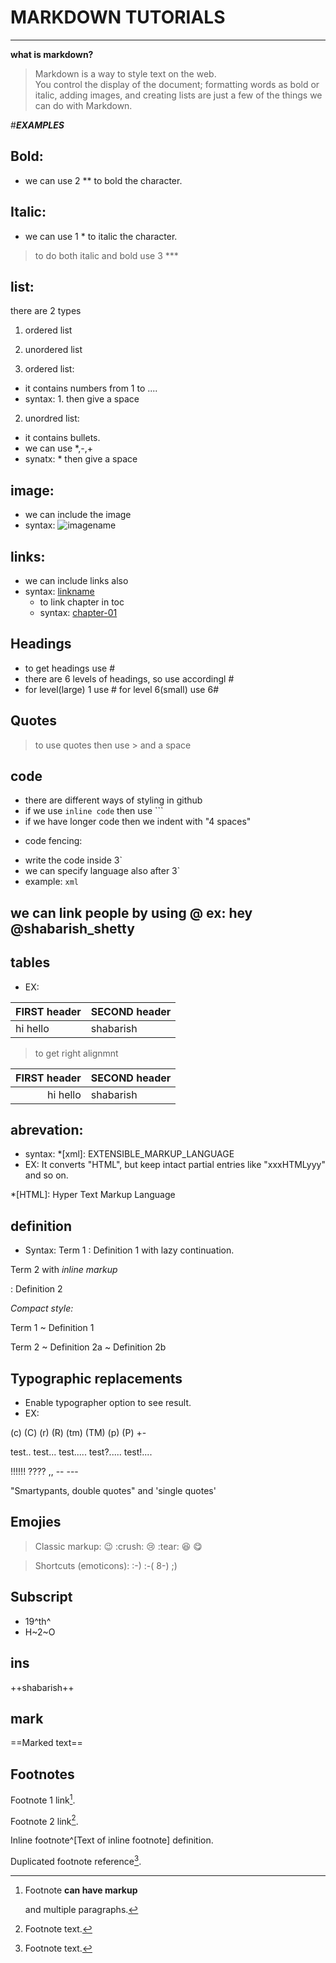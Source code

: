# MARKDOWN TUTORIALS
______

**what is markdown?**
> Markdown is a way to style text on the web.   
>You control the display of the document;    formatting words as bold or italic, adding images, and creating lists are just a few of the things we can do with Markdown.

#***EXAMPLES***

## Bold: 
- we can use 2 ** to bold the character.
## Italic: 
- we can use 1 * to italic the character.

> to do both italic and bold use 3 ***

## list:
 there are 2 types 
 1. ordered list 
 2. unordered list

 1. ordered list:
  - it contains numbers from 1 to ....
  - syntax: 1. then give a space 

 2. unordred list:
 - it contains bullets.
 - we can use *,-,+
 - synatx: * then give a space

## image:
 - we can include the image 
 - syntax: ![imagename](imagepath)

## links:
- we can include links also
- syntax: [linkname](link)
  - to link chapter in toc
  - syntax: [chapter-01](#introduction)

## Headings
- to get headings use #
- there are 6 levels of headings, so use accordingl #
- for level(large) 1 use # for level 6(small) use 6#

## Quotes
> to use quotes then use > and a space

## code
- there are different ways of styling in github
- if we use ```inline code``` then use ```
- if we have longer code then we indent with "4 spaces"

* code fencing:
- write the code inside 3`
- we can specify language also after 3`
- example: ``` xml    
             ```

## we can link people by using @ ex: hey @shabarish_shetty

## tables
- EX:

FIRST header|SECOND header
------------|-------------
hi hello    |shabarish

> to get right alignmnt

FIRST header|SECOND header
------------:|-------------
hi hello    |shabarish

## abrevation:
- syntax: *[xml]: EXTENSIBLE_MARKUP_LANGUAGE
- EX:
It converts "HTML", but keep intact partial entries like "xxxHTMLyyy" and so on.

*[HTML]: Hyper Text Markup Language

## definition
- Syntax: 
Term 1
:   Definition 1
with lazy continuation.

Term 2 with *inline markup*

:   Definition 2


_Compact style:_

Term 1
  ~ Definition 1

Term 2
  ~ Definition 2a
  ~ Definition 2b

## Typographic replacements

- Enable typographer option to see result.
- EX:

(c) (C) (r) (R) (tm) (TM) (p) (P) +-

test.. test... test..... test?..... test!....

!!!!!! ???? ,,  -- ---

"Smartypants, double quotes" and 'single quotes'


## Emojies

> Classic markup: :wink: :crush: :cry: :tear: :laughing: :yum:

> Shortcuts (emoticons): :-) :-( 8-) ;)

## Subscript

- 19^th^
- H~2~O


## ins

 ++shabarish++


## mark

==Marked text==


## Footnotes

Footnote 1 link[^first].

Footnote 2 link[^second].

Inline footnote^[Text of inline footnote] definition.

Duplicated footnote reference[^second].

[^first]: Footnote **can have markup**

    and multiple paragraphs.

[^second]: Footnote text.

  